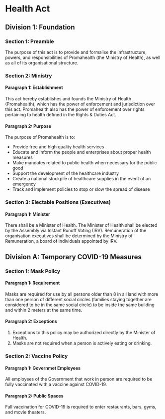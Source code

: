 # Health Act


## Division 1: Foundation

### Section 1: Preamble
The purpose of this act is to provide and formalise the infrastructure, powers, and responsibilities of Promahealth (the Ministry of Health), as well as all of its organisational structure.

### Section 2: Ministry

#### Paragraph 1: Establishment
This act hereby establishes and founds the Ministry of Health (Promahealth), which has the power of enforcement and jurisdiction over this act. Promahealth also has the power of enforcement over rights pertaining to health defined in the Rights & Duties Act.

#### Paragraph 2: Purpose
The purpose of Promahealth is to: 

- Provide free and high quality health services
- Educate and inform the people and enterprises about proper health measures
- Make mandates related to public health when necessary for the public good
- Support the development of the healthcare industry
- Create a national stockpile of healthcare supplies in the event of an emergency
- Track and implement policies to stop or slow the spread of disease

### Section 3: Electable Positions (Executives)

#### Paragraph 1: Minister
There shall be a Minister of Health. The Minister of Health shall be elected by the Assembly via Instant Runoff Voting (IRV). Remuneration of the organisation executives shall be determined by the Ministry of Remuneration, a board of individuals appointed by IRV.


## Division A: Temporary COVID-19 Measures

### Section 1: Mask Policy

#### Paragraph 1: Requirement
Masks are required for use by all persons older than 8 in all land with more than one person of different social circles (families staying together are considered to be in the same social circle) to be inside the same building and within 2 meters at the same time.

#### Paragraph 2: Exceptions
1. Exceptions to this policy may be authorized directly by the Minister of Health.
2. Masks are not required when a person is actively eating or drinking.


### Section 2: Vaccine Policy

#### Paragraph 1: Governmet Employees
All employees of the Government that work in person are required to be fully vaccinated with a vaccine against COVID-19.

#### Paragraph 2: Public Spaces
Full vaccination for COVID-19 is required to enter restaurants, bars, gyms, and movie theaters.
